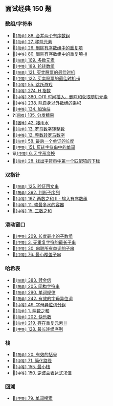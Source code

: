 ## 面试经典 150 题

### 数组/字符串

* :tada:[`[简单]` 88. 合并两个有序数组](./subjects/88.%E5%90%88%E5%B9%B6%E4%B8%A4%E4%B8%AA%E6%9C%89%E5%BA%8F%E6%95%B0%E7%BB%84.js)   
* :tada:[`[简单]` 27. 移除元素](./subjects/27.%E7%A7%BB%E9%99%A4%E5%85%83%E7%B4%A0.js)
* :tada:[`[简单]` 26. 删除有序数组中的重复项](./subjects/26.%E5%88%A0%E9%99%A4%E6%9C%89%E5%BA%8F%E6%95%B0%E7%BB%84%E4%B8%AD%E7%9A%84%E9%87%8D%E5%A4%8D%E9%A1%B9.js)
* :tada:[`[中等]` 80. 删除有序数组中的重复项-ii](./subjects/80.%E5%88%A0%E9%99%A4%E6%9C%89%E5%BA%8F%E6%95%B0%E7%BB%84%E4%B8%AD%E7%9A%84%E9%87%8D%E5%A4%8D%E9%A1%B9-ii.js)
* :tada:[`[简单]` 169. 多数元素](./subjects/169.%E5%A4%9A%E6%95%B0%E5%85%83%E7%B4%A0.js)
* :tada:[`[中等]` 189. 轮转数组](./subjects/189.%E8%BD%AE%E8%BD%AC%E6%95%B0%E7%BB%84.js)
* :tada:[`[简单]` 121. 买卖股票的最佳时机](./subjects/121.%E4%B9%B0%E5%8D%96%E8%82%A1%E7%A5%A8%E7%9A%84%E6%9C%80%E4%BD%B3%E6%97%B6%E6%9C%BA.js)
* :construction:[`[中等]` 122. 买卖股票的最佳时机-ii](./subjects/122.%E4%B9%B0%E5%8D%96%E8%82%A1%E7%A5%A8%E7%9A%84%E6%9C%80%E4%BD%B3%E6%97%B6%E6%9C%BA-ii.js)
* :tada:[`[中等]` 55. 跳跃游戏](./subjects/55.%E8%B7%B3%E8%B7%83%E6%B8%B8%E6%88%8F.js)
* :tada:[`[中等]` 274. H 指数](./subjects/274.h-%E6%8C%87%E6%95%B0.js)
* :tada:[`[中等]` 380. O(1) 时间插入、删除和获取随机元素](./subjects/380.o-1-%E6%97%B6%E9%97%B4%E6%8F%92%E5%85%A5%E3%80%81%E5%88%A0%E9%99%A4%E5%92%8C%E8%8E%B7%E5%8F%96%E9%9A%8F%E6%9C%BA%E5%85%83%E7%B4%A0.js)
* :tada:[`[中等]` 238. 除自身以外数组的乘积](./subjects/238.%E9%99%A4%E8%87%AA%E8%BA%AB%E4%BB%A5%E5%A4%96%E6%95%B0%E7%BB%84%E7%9A%84%E4%B9%98%E7%A7%AF.js)
* :construction:[`[中等]` 134. 加油站](./subjects/134.%E5%8A%A0%E6%B2%B9%E7%AB%99.js)
* :question:[`[困难]` 135. 分发糖果](./subjects/135.%E5%88%86%E5%8F%91%E7%B3%96%E6%9E%9C.js)
* :tada:[`[困难]` 42. 接雨水](./subjects/42.%E6%8E%A5%E9%9B%A8%E6%B0%B4.js)
* :tada:[`[简单]` 13. 罗马数字转整数](./subjects/13.%E7%BD%97%E9%A9%AC%E6%95%B0%E5%AD%97%E8%BD%AC%E6%95%B4%E6%95%B0.js)
* :tada:[`[中等]` 12. 整数转罗马数字](./subjects/12.%E6%95%B4%E6%95%B0%E8%BD%AC%E7%BD%97%E9%A9%AC%E6%95%B0%E5%AD%97.js)
* :tada:[`[简单]` 58. 最后一个单词的长度](./subjects/58.%E6%9C%80%E5%90%8E%E4%B8%80%E4%B8%AA%E5%8D%95%E8%AF%8D%E7%9A%84%E9%95%BF%E5%BA%A6.js)
* :tada:[`[中等]` 151. 反转字符串中的单词](./subjects/151.%E5%8F%8D%E8%BD%AC%E5%AD%97%E7%AC%A6%E4%B8%B2%E4%B8%AD%E7%9A%84%E5%8D%95%E8%AF%8D.js)
* :wastebasket:[`[中等]` 6. Z 字形变换](./subjects/6.z-%E5%AD%97%E5%BD%A2%E5%8F%98%E6%8D%A2.js)
* :tada:[`[简单]` 28. 找出字符串中第一个匹配项的下标](./subjects/28.%E6%89%BE%E5%87%BA%E5%AD%97%E7%AC%A6%E4%B8%B2%E4%B8%AD%E7%AC%AC%E4%B8%80%E4%B8%AA%E5%8C%B9%E9%85%8D%E9%A1%B9%E7%9A%84%E4%B8%8B%E6%A0%87.js)

### 双指针

* :tada:[`[简单]` 125. 验证回文串](./subjects/125.%E9%AA%8C%E8%AF%81%E5%9B%9E%E6%96%87%E4%B8%B2.js)
* :tada:[`[简单]` 392. 判断子序列](./subjects/392.%E5%88%A4%E6%96%AD%E5%AD%90%E5%BA%8F%E5%88%97.js)
* :tada:[`[中等]` 167. 两数之和 II - 输入有序数组](./subjects/167.%E4%B8%A4%E6%95%B0%E4%B9%8B%E5%92%8C-ii-%E8%BE%93%E5%85%A5%E6%9C%89%E5%BA%8F%E6%95%B0%E7%BB%84.js)
* :tada:[`[中等]` 11. 盛最多水的容器](./subjects/11.%E7%9B%9B%E6%9C%80%E5%A4%9A%E6%B0%B4%E7%9A%84%E5%AE%B9%E5%99%A8.js)
* :tada:[`[中等]` 15. 三数之和](./subjects/15.%E4%B8%89%E6%95%B0%E4%B9%8B%E5%92%8C.js)

### 滑动窗口

* :tada:[`[中等]` 209. 长度最小的子数组](./subjects/209.%E9%95%BF%E5%BA%A6%E6%9C%80%E5%B0%8F%E7%9A%84%E5%AD%90%E6%95%B0%E7%BB%84.js)
* :tada:[`[中等]` 3. 无重复字符的最长子串](./subjects/3.%E6%97%A0%E9%87%8D%E5%A4%8D%E5%AD%97%E7%AC%A6%E7%9A%84%E6%9C%80%E9%95%BF%E5%AD%90%E4%B8%B2.js)
* :tada:[`[中等]` 30. 串联所有单词的子串](./subjects/30.%E4%B8%B2%E8%81%94%E6%89%80%E6%9C%89%E5%8D%95%E8%AF%8D%E7%9A%84%E5%AD%90%E4%B8%B2.js)
* :tada:[`[中等]` 76. 最小覆盖子串](./subjects/76.%E6%9C%80%E5%B0%8F%E8%A6%86%E7%9B%96%E5%AD%90%E4%B8%B2.js)

### 哈希表

* :tada:[`[简单]` 383. 赎金信](./subjects/383.%E8%B5%8E%E9%87%91%E4%BF%A1.js)
* :tada:[`[简单]` 205. 同构字符串](./subjects/205.%E5%90%8C%E6%9E%84%E5%AD%97%E7%AC%A6%E4%B8%B2.js)
* :tada:[`[简单]` 290. 单词规律](./subjects/290.%E5%8D%95%E8%AF%8D%E8%A7%84%E5%BE%8B.js)
* :tada:[`[简单]` 242. 有效的字母异位词](./subjects/242.%E6%9C%89%E6%95%88%E7%9A%84%E5%AD%97%E6%AF%8D%E5%BC%82%E4%BD%8D%E8%AF%8D.js)
* :tada:[`[中等]` 49. 字母异位词分组](./subjects/49.%E5%AD%97%E6%AF%8D%E5%BC%82%E4%BD%8D%E8%AF%8D%E5%88%86%E7%BB%84.js)
* :tada:[`[简单]` 1. 两数之和](./subjects/1.%E4%B8%A4%E6%95%B0%E4%B9%8B%E5%92%8C.js)
* :tada:[`[简单]` 202. 快乐数](./subjects/202.%E5%BF%AB%E4%B9%90%E6%95%B0.js)
* :tada:[`[简单]` 219. 存在重复元素 II](./subjects/219.%E5%AD%98%E5%9C%A8%E9%87%8D%E5%A4%8D%E5%85%83%E7%B4%A0-ii.js)
* :tada:[`[中等]` 128. 最长连续序列](./subjects/128.%E6%9C%80%E9%95%BF%E8%BF%9E%E7%BB%AD%E5%BA%8F%E5%88%97.js)

### 栈

* :tada:[`[简单]` 20. 有效的括号](./subjects/20.%E6%9C%89%E6%95%88%E7%9A%84%E6%8B%AC%E5%8F%B7.js)
* :tada:[`[中等]` 71. 简化路径](./subjects/71.%E7%AE%80%E5%8C%96%E8%B7%AF%E5%BE%84.js)
* :tada:[`[中等]` 155. 最小栈](./subjects/155.%E6%9C%80%E5%B0%8F%E6%A0%88.js)    
* :tada:[`[中等]` 150. 逆波兰表达式求值](./subjects/150.%E9%80%86%E6%B3%A2%E5%85%B0%E8%A1%A8%E8%BE%BE%E5%BC%8F%E6%B1%82%E5%80%BC.js)

### 回溯

* :tada:[`[中等]` 79. 单词搜索](./subjects/79.%E5%8D%95%E8%AF%8D%E6%90%9C%E7%B4%A2.js)